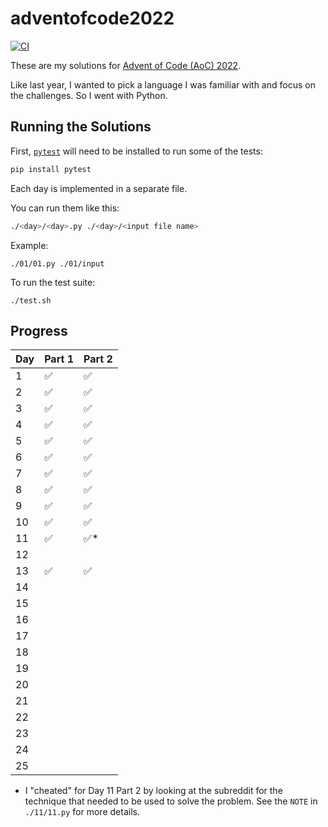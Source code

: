 # adventofcode2022

[![CI](https://github.com/Coteh/adventofcode2022/actions/workflows/ci.yml/badge.svg)](https://github.com/Coteh/adventofcode2022/actions/workflows/ci.yml)

These are my solutions for [Advent of Code (AoC) 2022](https://adventofcode.com/2022).

Like last year, I wanted to pick a language I was familiar with and focus on the challenges. So I went with Python.

## Running the Solutions

First, [`pytest`](https://docs.pytest.org/en/stable/index.html) will need to be installed to run some of the tests:

```sh
pip install pytest
```

Each day is implemented in a separate file.

You can run them like this:

```sh
./<day>/<day>.py ./<day>/<input file name>
```

Example:

```
./01/01.py ./01/input
```

To run the test suite:

```
./test.sh
```

## Progress

| Day  | Part 1 | Part 2 |
|------|--------|--------|
|  1   |   ✅   |   ✅   |
|  2   |   ✅   |   ✅   |
|  3   |   ✅   |   ✅   |
|  4   |   ✅   |   ✅   |
|  5   |   ✅   |   ✅   |
|  6   |   ✅   |   ✅   |
|  7   |   ✅   |   ✅   |
|  8   |   ✅   |   ✅   |
|  9   |   ✅   |   ✅   |
|  10  |   ✅   |   ✅   |
|  11  |   ✅   |   ✅*  |
|  12  |        |        |
|  13  |   ✅   |   ✅   |
|  14  |        |        |
|  15  |        |        |
|  16  |        |        |
|  17  |        |        |
|  18  |        |        |
|  19  |        |        |
|  20  |        |        |
|  21  |        |        |
|  22  |        |        |
|  23  |        |        |
|  24  |        |        |
|  25  |        |        |

* I "cheated" for Day 11 Part 2 by looking at the subreddit for the technique that needed to be used to solve the problem. See the `NOTE` in `./11/11.py` for more details.
